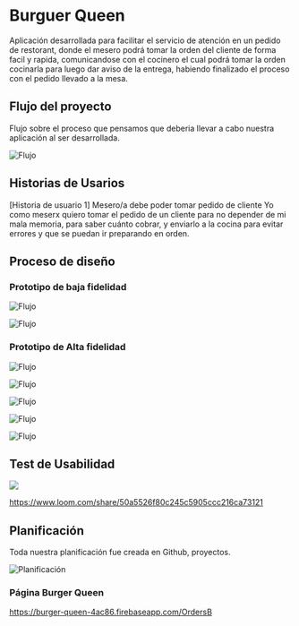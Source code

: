 # Burguer Queen

Aplicación desarrollada para facilitar el servicio de atención en un pedido de restorant, donde el mesero podrá tomar la orden del cliente de forma facil y rapida, comunicandose con el cocinero el cual podrá tomar la orden cocinarla para luego dar aviso de la entrega, habiendo finalizado el proceso con el pedido llevado a la mesa.

## Flujo del proyecto

Flujo sobre el proceso que pensamos que deberia llevar a cabo nuestra aplicación al ser desarrollada.

![Flujo](./src/img/flujo.png "Flujo")

## Historias de Usarios

[Historia de usuario 1] Mesero/a debe poder tomar pedido de cliente
Yo como meserx quiero tomar el pedido de un cliente para no depender de mi mala memoria, para saber cuánto cobrar, y enviarlo a la cocina para evitar errores y que se puedan ir preparando en orden.

## Proceso de diseño

### Prototipo de baja fidelidad

![Flujo](./src/img/Prot_6.png "Flujo")

![Flujo](./src/img/Prot_7.png "Flujo")

### Prototipo de Alta fidelidad

![Flujo](./src/img/Prot_1.jpg "Flujo")

![Flujo](./src/img/Prot_2.jpg "Flujo")

![Flujo](./src/img/Prot_3.jpg "Flujo")

![Flujo](./src/img/Prot_4.png "Flujo")

![Flujo](./src/img/Prot_5.png "Flujo")

## Test de Usabilidad

[![](https://www.loom.com/share/50a5526f80c245c5905ccc216ca73121)]()

https://www.loom.com/share/50a5526f80c245c5905ccc216ca73121


## Planificación

Toda nuestra planificación fue creada en Github, proyectos.

![Planificación](./src/img/planificacion.jpg "Planificación")

### Página Burger Queen

https://burger-queen-4ac86.firebaseapp.com/OrdersB



